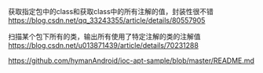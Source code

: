 获取指定包中的class和获取class中的所有注解的值，封装性很不错
https://blog.csdn.net/qq_33243355/article/details/80557905




扫描某个包下所有的类，输出所有使用了特定注解的类的注解值
https://blog.csdn.net/u013871439/article/details/70231288



https://github.com/hymanAndroid/ioc-apt-sample/blob/master/README.md






